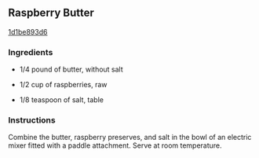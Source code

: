## Raspberry Butter

[1d1be893d6](http://www.foodnetwork.com/recipes/ina-garten/raspberry-butter-recipe.html)

### Ingredients

 - 1/4 pound of butter, without salt

 - 1/2 cup of raspberries, raw

 - 1/8 teaspoon of salt, table

### Instructions

Combine the butter, raspberry preserves, and salt in the bowl of an electric mixer fitted with a paddle attachment. Serve at room temperature.